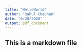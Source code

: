 ```yaml
---
title: "HelloWorld"
author: "Rahul Chauhan"
date: "6/28/2020"
output: pdf_document
---
```




## This is a markdown file



